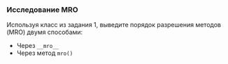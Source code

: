 ### Исследование MRO
Используя класс из задания 1, выведите порядок разрешения методов (MRO) двумя способами:
- Через `__mro__`
- Через метод `mro()`